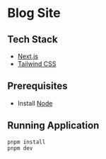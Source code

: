 # Blog Site

## Tech Stack
- [Next.js](https://nextjs.org/)
- [Tailwind CSS](https://tailwindcss.com/)

## Prerequisites

- Install [Node](https://nodejs.org/en/download/)

## Running Application
```shell
pnpm install
pnpm dev
```